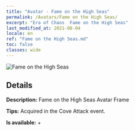 ```yaml
---
title: "Avatar - Fame on the High Seas"
permalink: /Avatars/Fame on the High Seas/
excerpt: "Era of Chaos  Fame on the High Seas"
last_modified_at: 2021-08-04
locale: en
ref: "Fame on the High Seas.md"
toc: false
classes: wide
---
```

 ![Fame on the High Seas](/images/a/avatarFrame_201.png)

## Details

 **Description:** Fame on the High Seas Avatar Frame 

 **Tips:** Acquired in the Cove Attack event. 

 **Is available:**  + 


